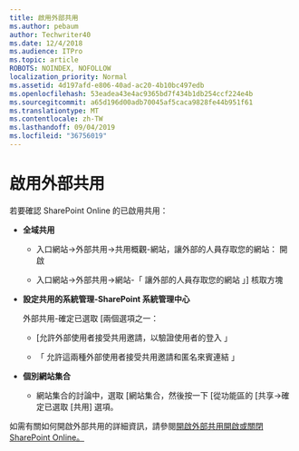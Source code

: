 ```yaml
---
title: 啟用外部共用
ms.author: pebaum
author: Techwriter40
ms.date: 12/4/2018
ms.audience: ITPro
ms.topic: article
ROBOTS: NOINDEX, NOFOLLOW
localization_priority: Normal
ms.assetid: 4d197afd-e806-40ad-ac20-4b10bc497edb
ms.openlocfilehash: 53eadea43e4ac9365bd7f434b1db254ccf224e4b
ms.sourcegitcommit: a65d196d00adb70045af5caca9828fe44b951f61
ms.translationtype: MT
ms.contentlocale: zh-TW
ms.lasthandoff: 09/04/2019
ms.locfileid: "36756019"
---
```

# <a name="enable-external-sharing"></a>啟用外部共用

 若要確認 SharePoint Online 的已啟用共用：
  
- **全域共用**
    
  - 入口網站-\>外部共用-\>共用概觀-網站，讓外部的人員存取您的網站： 開啟
    
  - 入口網站-\>外部共用-\>網站-「 讓外部的人員存取您的網站 」] 核取方塊
    
- **設定共用的系統管理-SharePoint 系統管理中心**
    
    外部共用-確定已選取 [兩個選項之一：
    
  - [允許外部使用者接受共用邀請，以驗證使用者的登入 」
    
  - 「 允許這兩種外部使用者接受共用邀請和匿名來賓連結 」
    
- **個別網站集合**
    
  - 網站集合的討論中，選取 [網站集合，然後按一下 [從功能區的 [共享-\>確定已選取 [共用] 選項。
    
如需有關如何開啟外部共用的詳細資訊，請參閱[開啟外部共用開啟或關閉 SharePoint Online。](https://go.microsoft.com/fwlink/?linkid=2047681&amp;clcid=0x409)
  

